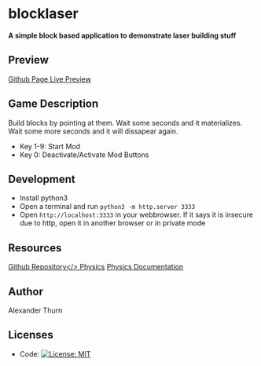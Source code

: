# blocklaser

__A simple block based application to demonstrate laser building stuff__

## Preview

[Github Page Live Preview](https://alexanderthurn.github.io/blocklaser/)

## Game Description

Build blocks by pointing at them. Wait some seconds and it materializes. Wait some more seconds and it will dissapear again. 

* Key 1-9: Start Mod
* Key 0: Deactivate/Activate Mod Buttons


## Development

- Install python3
- Open a terminal and run `python3 -m http.server 3333`
- Open `http://localhost:3333` in your webbrowser. If it says it is insecure due to http, open it in another browser or in private mode


## Resources

<a href="https://github.com/alexanderthurn/blocklaser">Github Repository</>
<a href="https://github.com/schteppe/p2.js/?tab=readme-ov-file">Physics</a>
<a href="https://schteppe.github.io/p2.js/docs/classes/Body.html">Physics Documentation</a>

## Author 

Alexander Thurn

## Licenses

- Code: [![License: MIT](https://img.shields.io/badge/License-MIT-yellow.svg)](https://opensource.org/licenses/MIT)
